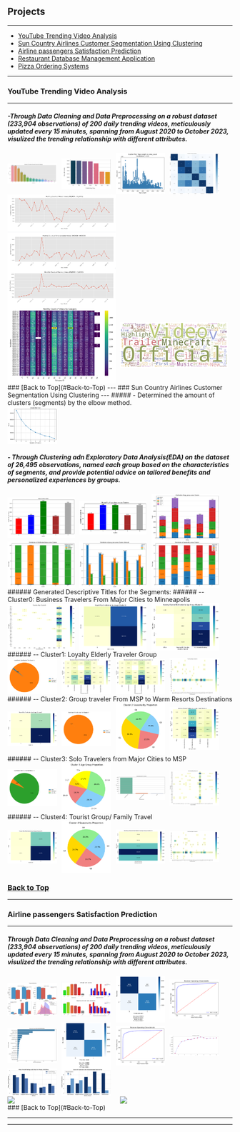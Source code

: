 <style>
  .image-row {
    display: flex;
    flex-wrap: wrap;
    gap: 10px; /* Adds space between images */
  }
  .two-per-row .project-image {
    flex: 1 1 48%; /* Each image takes up about one-third of the row */
    max-width: 48%;
    height: auto; /* Fixed height for consistency */
    object-fit: contain;
  }
  .three-per-row .project-image {
    flex: 1 1 30%; /* Each image takes up about one-third of the row */
    max-width: 30%;
    height: auto; /* Fixed height for consistency */
    object-fit: contain;
  }
  .four-per-row .project-image {
    flex: 1 1 22%; /* Each image takes up about one-fourth of the row */
    max-width: 22%;
    height: auto;
    object-fit: contain;
  }
</style>


## <a id="Back-to-Top"></a>Projects

---
- [YouTube Trending Video Analysis](#YouTube-Trending-Video-Analysis)
- [Sun Country Airlines Customer Segmentation Using Clustering](#sun-country-airlines-customer-segmentation)
- [Airline passengers Satisfaction Prediction](#Airline-passengers-Satisfaction-Prediction)
- [Restaurant Database Management Application](#Restaurant-Database-Management-Application)
- [Pizza Ordering Systems](#Pizza-Ordering-Systems)

---
### <a id="YouTube-Trending-Video-Analysis"></a>YouTube Trending Video Analysis
---
##### -Through Data Cleaning and Data Preprocessing on a robust dataset (233,904 observations) of 200 daily trending videos, meticulously updated every 15 minutes, spanning from August 2020 to October 2023, visulized the trending relationship with different attributes.
<div class="image-row four-per-row">
  <img src="images/2.1.png?raw=true" class="project-image"/>
  <img src="images/2.8.png?raw=true" class="project-image"/>
  <img src="images/2.5.png?raw=true" class="project-image"/>
  <img src="images/2.6.png?raw=true" class="project-image"/>
</div>
<div class="image-row two-per-row">
  <img src="images/2.3.png?raw=true" class="project-image"/>
</div>
<div class="image-row two-per-row">
<img src="images/2.4.png?raw=true" class="project-image"/>
</div>
<div class="image-row two-per-row">
  <img src="images/2.2.png?raw=true" class="project-image"/>
  <img src="images/2.7.png?raw=true" class="project-image"/>
</div>
### [Back to Top](#Back-to-Top)
---
### <a id="sun-country-airlines-customer-segmentation"></a>Sun Country Airlines Customer Segmentation Using Clustering
---
##### - Determined the amount of clusters (segments) by the elbow method.
<div class="image-row four-per-row">
  <img src="images/1.1.png?raw=true" class="project-image"/>
</div>

##### - Through Clustering adn Exploratory Data Analysis(EDA) on the dataset of 26,495 observations, named each group based on the characteristics of segments, and provide potential advice on tailored benefits and personalized experiences by groups.
<div class="image-row three-per-row">
  <img src="images/1.2.png?raw=true" class="project-image"/>
  <img src="images/1.3.png?raw=true" class="project-image"/>
  <img src="images/1.4.png?raw=true" class="project-image"/>
</div>
<div class="image-row three-per-row">
  <img src="images/1.5.png?raw=true" class="project-image"/>
  <img src="images/1.6.png?raw=true" class="project-image"/>
  <img src="images/1.7.png?raw=true" class="project-image"/>
</div>
######   Generated Descriptive Titles for the Segments:
###### -- Cluster0:  Business Travelers From Major Cities to Minneapolis
<div class="image-row three-per-row">
  <img src="images/c0.1.png?raw=true" class="project-image"/>
  <img src="images/c0.2.png?raw=true" class="project-image"/>
  <img src="images/c0.3.png?raw=true" class="project-image"/>
</div>
###### -- Cluster1: Loyalty Elderly Traveler Group 
<div class="image-row four-per-row">
  <img src="images/c1.1.png?raw=true" class="project-image"/>
  <img src="images/c1.2.png?raw=true" class="project-image"/>
  <img src="images/c1.3.png?raw=true" class="project-image"/>
  <img src="images/c1.4.png?raw=true" class="project-image"/>
</div>
###### -- Cluster2: Group traveler From MSP to Warm Resorts Destinations
<div class="image-row four-per-row">
  <img src="images/c2.1.png?raw=true" class="project-image"/>
  <img src="images/c2.2.png?raw=true" class="project-image"/>
  <img src="images/c2.3.png?raw=true" class="project-image"/>
  <img src="images/c2.4.png?raw=true" class="project-image"/>
</div>
###### -- Cluster3: Solo Travelers from Major Cities to MSP
<div class="image-row four-per-row">
  <img src="images/c3.1.png?raw=true" class="project-image"/>
  <img src="images/c3.2.png?raw=true" class="project-image"/>
  <img src="images/c3.3.png?raw=true" class="project-image"/>
  <img src="images/c3.4.png?raw=true" class="project-image"/>
</div>
###### -- Cluster4: Tourist Group/ Family Travel
<div class="image-row four-per-row">
  <img src="images/c4.1.png?raw=true" class="project-image"/>
  <img src="images/c4.2.png?raw=true" class="project-image"/>
  <img src="images/c4.3.png?raw=true" class="project-image"/>
  <img src="images/c4.4.png?raw=true" class="project-image"/>
</div>

### [Back to Top](#Back-to-Top)
---
### <a id="Airline-passengers-Satisfaction-Prediction"></a>Airline passengers Satisfaction Prediction
---
##### Through Data Cleaning and Data Preprocessing on a robust dataset (233,904 observations) of 200 daily trending videos, meticulously updated every 15 minutes, spanning from August 2020 to October 2023, visulized the trending relationship with different attributes.
<div class="image-row four-per-row">
  <img src="images/3.1.png?raw=true" class="project-image"/>
  <img src="images/3.2.png?raw=true" class="project-image"/>
  <img src="images/3.3.png?raw=true" class="project-image"/>
  <img src="images/3.4.png?raw=true" class="project-image"/>
</div>
<div class="image-row four-per-row">
  <img src="images/3.5.png?raw=true" class="project-image"/>
  <img src="images/3.6.png?raw=true" class="project-image"/>
  <img src="images/3.7.png?raw=true" class="project-image"/>
  <img src="images/3.8.png?raw=true" class="project-image"/>
</div>
<div class="image-row four-per-row">
<img src="images/3.9.png?raw=true" class="project-image"/>
  <img src="images/3.10.png?raw=true" class="project-image"/>
</div>
<div class="image-row two-per-row">
  <img src="images/3.11.png?raw=true" class="project-image"/>
  <img src="images/3.12.png?raw=true" class="project-image"/>
</div>
### [Back to Top](#Back-to-Top)

---




---

